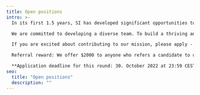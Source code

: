 ```yaml
---
title: Open positions
intro: >-
  In its first 1.5 years, SI has developed significant opportunities to boost the safe development of emerging technologies. We are now looking for highly dedicated colleagues to build an extraordinary team with. Please see below for our open positions. If you think you'd be a great fit for another role, do send in a general application.

  We are committed to developing a diverse team. To build a thriving and resilient organizational culture, we especially encourage applications from women, gender minorities, people of color, and regions outside of Europe or North America. We are committed to being an equal opportunity employer and will invest heavily into team-building to gain strength from diversity.

  If you are excited about contributing to our mission, please apply - the first stage should take no more than 30 minutes. The second stage is a work test, and the third is a series of 2-4 interviews. The fourth and final stage is a work trial. We pay all candidates $60 per hour invested beyond the initial application and cover all eventual travel and accommodation expenses. We will also offer feedback to all candidates who make it to the interview round.

  Referral reward: We offer $2000 to anyone who refers a candidate to us that we end up hiring and who would otherwise not have been likely to apply. Get in touch to register your referral: work@simoninstitute.ch

  **Application deadline for this round: 30. October 2022 at 23:59 CEST** - we currently do not process applications on a rolling basis. Positions are taken offline whenever a suitable candidate has been found, independent of deadlines.
seo:
  title: "Open positions"
  description: ""
---
```

